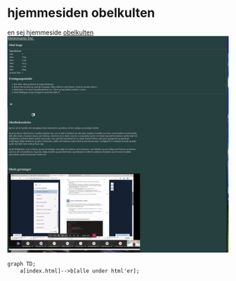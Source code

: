 # hjemmesiden obelkulten
en sej hjemmeside
[obelkulten](https://obelkulten.netlify.app)
![](screenshot-1.png)
```mermaid
graph TD;
    a[index.html]-->b[alle under html'er];
```
